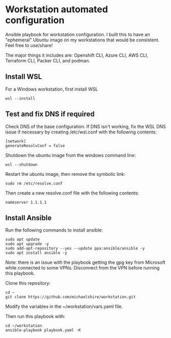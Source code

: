 # Workstation automated configuration

Ansible playbook for workstation configuration.  I built this to have an "ephemeral" Ubuntu image on my workstations that would be consistent.  Feel free to use/share!

The major things it includes are: Openshift CLI, Azure CLI, AWS CLI, Terraform CLI, Packer CLI, and podman.

## Install WSL

For a Windows workstation, first install WSL

```
wsl --install
```

## Test and fix DNS if required
Check DNS of the base configuration.  If DNS isn't working, fix the WSL DNS issue if necessary by creating /etc/wsl.conf with the following contents:

```
[network]
generateResolvConf = false
```

Shutdown the ubuntu image from the windows command line:

```
wsl --shutdown
```

Restart the ubuntu image, then remove the symbolic link:
```
sudo rm /etc/resolve.conf
```

Then create a new resolve.conf file with the following contents:
```
nameserver 1.1.1.1
```

## Install Ansible
Run the following commands to install ansible:

```
sudo apt update
sudo apt upgrade -y
sudo add-apt-repository --yes --update ppa:ansible/ansible -y
sudo apt install ansible -y
```

Note: there is an issue with the playbook getting the gpg key from Microsoft while connected to some VPNs.  Disconnect from the VPN before running this playbook.

Clone this repository:

```
cd ~
git clone https://github.com/michaelshire/workstation.git
```

Modify the variables in the ~/workstation/vars.yaml file.

Then run this playbook with:

```
cd ~/workstation
ansible-playbook playbook.yaml -K
```
